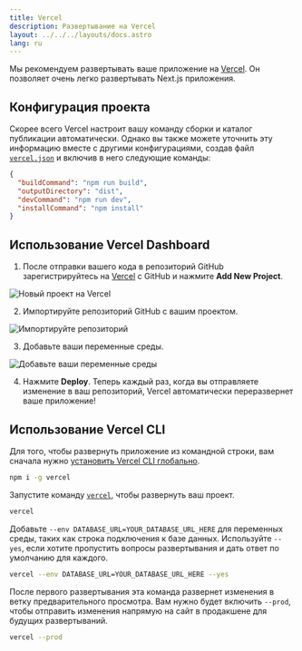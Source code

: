 ```yaml
---
title: Vercel
description: Развертывание на Vercel
layout: ../../../layouts/docs.astro
lang: ru
---
```


Мы рекомендуем развертывать ваше приложение на [Vercel](https://vercel.com/?utm_source=t3-oss&utm_campaign=oss). Он позволяет очень легко развертывать Next.js приложения.

## Конфигурация проекта

Скорее всего Vercel настроит вашу команду сборки и каталог публикации автоматически. Однако вы также можете уточнить эту информацию вместе с другими конфигурациями, создав файл [`vercel.json`](https://vercel.com/docs/project-configuration) и включив в него следующие команды:

```json
{
  "buildCommand": "npm run build",
  "outputDirectory": "dist",
  "devCommand": "npm run dev",
  "installCommand": "npm install"
}
```

## Использование Vercel Dashboard

1. После отправки вашего кода в репозиторий GitHub зарегистрируйтесь на [Vercel](https://vercel.com/?utm_source=t3-oss&utm_campaign=oss) с GitHub и нажмите **Add New Project**.

![Новый проект на Vercel](/images/vercel-new-project.webp)

2. Импортируйте репозиторий GitHub с вашим проектом.

![Импортируйте репозитоpий](/images/vercel-import-project.webp)

3. Добавьте ваши переменные среды.

![Добавьте ваши переменные среды](/images/vercel-env-vars.webp)

4. Нажмите **Deploy**. Теперь каждый раз, когда вы отправляете изменение в ваш репозиторий, Vercel автоматически переразвернет ваше приложение!

## Использование Vercel CLI

Для того, чтобы развернуть приложение из командной строки, вам сначала нужно [установить Vercel CLI глобально](https://vercel.com/docs/cli#installing-vercel-cli).

```bash
npm i -g vercel
```

Запустите команду [`vercel`](https://vercel.com/docs/cli/deploying-from-cli), чтобы развернуть ваш проект.

```bash
vercel
```

Добавьте `--env DATABASE_URL=YOUR_DATABASE_URL_HERE` для переменных среды, таких как строка подключения к базе данных. Используйте `--yes`, если хотите пропустить вопросы развертывания и дать ответ по умолчанию для каждого.

```bash
vercel --env DATABASE_URL=YOUR_DATABASE_URL_HERE --yes
```

После первого развертывания эта команда развернет изменения в ветку предварительного просмотра. Вам нужно будет включить `--prod`, чтобы отправить изменения напрямую на сайт в продакшене для будущих развертываний.

```bash
vercel --prod
```
